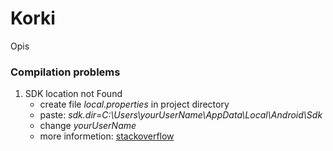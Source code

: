 # Korki
Opis

### Compilation problems
1. SDK location not Found
    * create file *local.properties* in project directory
    * paste: *sdk.dir=C\:\\Users\\yourUserName\\AppData\\Local\\Android\\Sdk*
    * change *yourUserName*
    * more informetion: [stackoverflow](https://stackoverflow.com/questions/27620262/sdk-location-not-found-define-location-with-sdk-dir-in-the-local-properties-fil)
